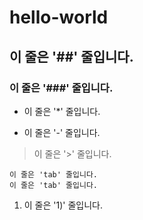 # hello-world

## 이 줄은 '##' 줄입니다.
### 이 줄은 '###' 줄입니다.

* 이 줄은 '*' 줄입니다.
- 이 줄은 '-' 줄입니다.

> 이 줄은 '>' 줄입니다.

    이 줄은 'tab' 줄입니다.
    이 줄은 'tab' 줄입니다.

1) 이 줄은 '1)' 줄입니다.